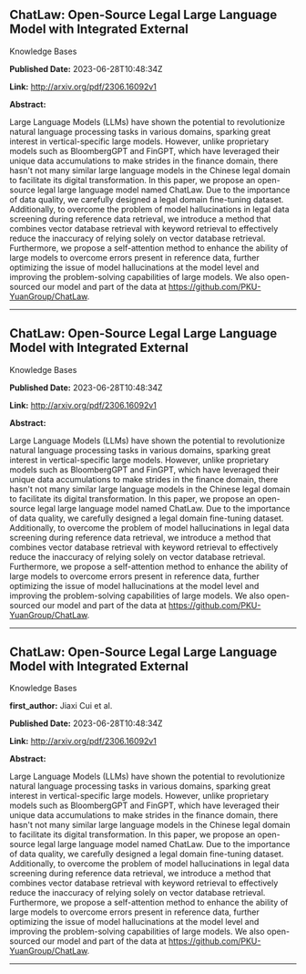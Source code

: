 ## ChatLaw: Open-Source Legal Large Language Model with Integrated External
  Knowledge Bases

**Published Date:** 2023-06-28T10:48:34Z

**Link:** http://arxiv.org/pdf/2306.16092v1

**Abstract:**

  Large Language Models (LLMs) have shown the potential to revolutionize
natural language processing tasks in various domains, sparking great interest
in vertical-specific large models. However, unlike proprietary models such as
BloombergGPT and FinGPT, which have leveraged their unique data accumulations
to make strides in the finance domain, there hasn't not many similar large
language models in the Chinese legal domain to facilitate its digital
transformation.
  In this paper, we propose an open-source legal large language model named
ChatLaw. Due to the importance of data quality, we carefully designed a legal
domain fine-tuning dataset. Additionally, to overcome the problem of model
hallucinations in legal data screening during reference data retrieval, we
introduce a method that combines vector database retrieval with keyword
retrieval to effectively reduce the inaccuracy of relying solely on vector
database retrieval. Furthermore, we propose a self-attention method to enhance
the ability of large models to overcome errors present in reference data,
further optimizing the issue of model hallucinations at the model level and
improving the problem-solving capabilities of large models. We also
open-sourced our model and part of the data at
https://github.com/PKU-YuanGroup/ChatLaw.


---

## ChatLaw: Open-Source Legal Large Language Model with Integrated External
  Knowledge Bases

**Published Date:** 2023-06-28T10:48:34Z

**Link:** http://arxiv.org/pdf/2306.16092v1

**Abstract:**

  Large Language Models (LLMs) have shown the potential to revolutionize
natural language processing tasks in various domains, sparking great interest
in vertical-specific large models. However, unlike proprietary models such as
BloombergGPT and FinGPT, which have leveraged their unique data accumulations
to make strides in the finance domain, there hasn't not many similar large
language models in the Chinese legal domain to facilitate its digital
transformation.
  In this paper, we propose an open-source legal large language model named
ChatLaw. Due to the importance of data quality, we carefully designed a legal
domain fine-tuning dataset. Additionally, to overcome the problem of model
hallucinations in legal data screening during reference data retrieval, we
introduce a method that combines vector database retrieval with keyword
retrieval to effectively reduce the inaccuracy of relying solely on vector
database retrieval. Furthermore, we propose a self-attention method to enhance
the ability of large models to overcome errors present in reference data,
further optimizing the issue of model hallucinations at the model level and
improving the problem-solving capabilities of large models. We also
open-sourced our model and part of the data at
https://github.com/PKU-YuanGroup/ChatLaw.


---

## ChatLaw: Open-Source Legal Large Language Model with Integrated External
  Knowledge Bases

**first_author:** Jiaxi Cui et al.

**Published Date:** 2023-06-28T10:48:34Z

**Link:** http://arxiv.org/pdf/2306.16092v1

**Abstract:**

  Large Language Models (LLMs) have shown the potential to revolutionize
natural language processing tasks in various domains, sparking great interest
in vertical-specific large models. However, unlike proprietary models such as
BloombergGPT and FinGPT, which have leveraged their unique data accumulations
to make strides in the finance domain, there hasn't not many similar large
language models in the Chinese legal domain to facilitate its digital
transformation.
  In this paper, we propose an open-source legal large language model named
ChatLaw. Due to the importance of data quality, we carefully designed a legal
domain fine-tuning dataset. Additionally, to overcome the problem of model
hallucinations in legal data screening during reference data retrieval, we
introduce a method that combines vector database retrieval with keyword
retrieval to effectively reduce the inaccuracy of relying solely on vector
database retrieval. Furthermore, we propose a self-attention method to enhance
the ability of large models to overcome errors present in reference data,
further optimizing the issue of model hallucinations at the model level and
improving the problem-solving capabilities of large models. We also
open-sourced our model and part of the data at
https://github.com/PKU-YuanGroup/ChatLaw.


---

